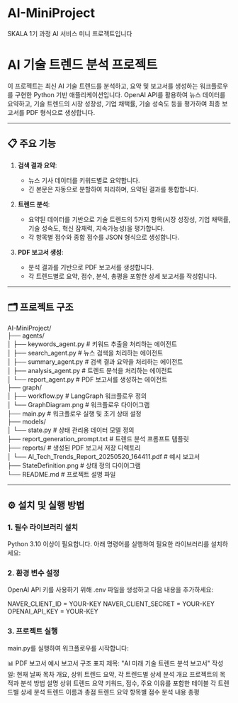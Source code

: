 # AI-MiniProject
SKALA 1기 과정 AI 서비스 미니 프로젝트입니다

# AI 기술 트렌드 분석 프로젝트

이 프로젝트는 최신 AI 기술 트렌드를 분석하고, 요약 및 보고서를 생성하는 워크플로우를 구현한 Python 기반 애플리케이션입니다. OpenAI API를 활용하여 뉴스 데이터를 요약하고, 기술 트렌드의 시장 성장성, 기업 채택률, 기술 성숙도 등을 평가하여 최종 보고서를 PDF 형식으로 생성합니다.

---

## 📋 주요 기능

1. **검색 결과 요약**:
   - 뉴스 기사 데이터를 키워드별로 요약합니다.
   - 긴 본문은 자동으로 분할하여 처리하며, 요약된 결과를 통합합니다.

2. **트렌드 분석**:
   - 요약된 데이터를 기반으로 기술 트렌드의 5가지 항목(시장 성장성, 기업 채택률, 기술 성숙도, 혁신 잠재력, 지속가능성)을 평가합니다.
   - 각 항목별 점수와 종합 점수를 JSON 형식으로 생성합니다.

3. **PDF 보고서 생성**:
   - 분석 결과를 기반으로 PDF 보고서를 생성합니다.
   - 각 트렌드별로 요약, 점수, 분석, 총평을 포함한 상세 보고서를 작성합니다.

---

## 🗂️ 프로젝트 구조  
AI-MiniProject/      
├── agents/    
│   ├── keywords_agent.py         # 키워드 추출을 처리하는 에이전트      
│   ├── search_agent.py           # 뉴스 검색을 처리하는 에이전트      
│   ├── summary_agent.py          # 검색 결과 요약을 처리하는 에이전트      
│   ├── analysis_agent.py         # 트렌드 분석을 처리하는 에이전트      
│   └── report_agent.py           # PDF 보고서를 생성하는 에이전트      
├── graph/    
│   ├── workflow.py               # LangGraph 워크플로우 정의      
│   └── GraphDiagram.png          # 워크플로우 다이어그램      
├── main.py                       # 워크플로우 실행 및 초기 상태 설정      
├── models/      
│   └── state.py                  # 상태 관리용 데이터 모델 정의      
├── report_generation_prompt.txt  # 트렌드 분석 프롬프트 템플릿    
├── reports/                      # 생성된 PDF 보고서 저장 디렉토리    
│   └── AI_Tech_Trends_Report_20250520_164411.pdf  # 예시 보고서    
├── StateDefinition.png           # 상태 정의 다이어그램    
└── README.md                     # 프로젝트 설명 파일    
    
---

## ⚙️ 설치 및 실행 방법

### 1. **필수 라이브러리 설치**
Python 3.10 이상이 필요합니다. 아래 명령어를 실행하여 필요한 라이브러리를 설치하세요:

### 2. 환경 변수 설정
OpenAI API 키를 사용하기 위해 .env 파일을 생성하고 다음 내용을 추가하세요:

NAVER_CLIENT_ID = YOUR-KEY
NAVER_CLIENT_SECRET = YOUR-KEY
OPENAI_API_KEY = YOUR-KEY

### 3. 프로젝트 실행
main.py를 실행하여 워크플로우를 시작합니다:

📊 PDF 보고서 예시
보고서 구조
표지
제목: "AI 미래 기술 트렌드 분석 보고서"
작성일: 현재 날짜
목차
개요, 상위 트렌드 요약, 각 트렌드별 상세 분석
개요
프로젝트의 목적과 분석 방법 설명
상위 트렌드 요약
키워드, 점수, 주요 이유를 포함한 테이블
각 트렌드별 상세 분석
트렌드 이름과 총점
트렌드 요약
항목별 점수
분석 내용
총평
